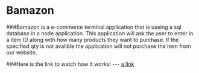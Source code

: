 # Bamazon

###Bamazon is a e-commerce terminal application that is useing a sql database in a node application. This application will ask the user to enter in a item ID along with how many products they want to purchase. If the specified qty is not avalible the application will not purchase the item from our website. 

###Here is the link to watch how it works! --- [a link](https://drive.google.com/file/d/0B-4vt4kpWRyDYjVoTXlhb0ZaV28/view?usp=sharing)